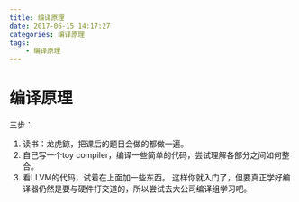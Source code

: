 ```yaml
---
title: 编译原理
date: 2017-06-15 14:17:27
categories:	编译原理
tags: 
	- 编译原理
---
```


<!-- toc -->




# 编译原理

三步：   
1. 读书：龙虎鍄，把课后的题目会做的都做一遍。  
2. 自己写一个toy compiler，编译一些简单的代码，尝试理解各部分之间如何整合。 
3. 看LLVM的代码，试着在上面加一些东西。 
这样你就入门了，但要真正学好编译器仍然是要与硬件打交道的，所以尝试去大公司编译组学习吧。